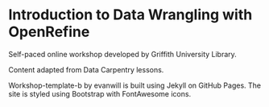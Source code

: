 # Introduction to Data Wrangling with OpenRefine
Self-paced online workshop developed by Griffith University Library.

Content adapted from Data Carpentry lessons.

Workshop-template-b by evanwill is built using Jekyll on GitHub Pages. The site is styled using Bootstrap with FontAwesome icons.
